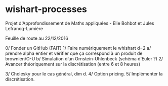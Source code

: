 # wishart-processes
Projet d'Approfondissement de Maths appliquées - Elie Bohbot et Jules Lefrancq-Lumière 

Feuille de route au 22/12/2016

0/ Fonder un GitHub (FAIT)
1/ Faire numériquement le whishart d=2
	a/ prendre alpha entier et vérifier que ça correspond à un produit de brownien/O-U
	b/ Simulation d’un Ornstein-Uhlenbeck (schéma d’Euler ?)
2/ Avancer théoriquement sur la discrétisation (entre 6 et 8 heures)

3/ Cholesky pour le cas général, dim d.
4/ Option pricing.
5/ Implémenter la discrétisation.
